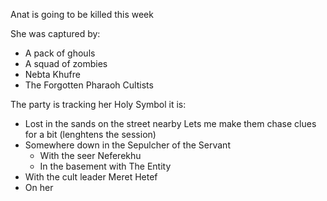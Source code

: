 

Anat is going to be killed this week

She was captured by:

- A pack of ghouls
- A squad of zombies
- Nebta Khufre
- The Forgotten Pharaoh Cultists

The party is tracking her Holy Symbol
it is:

- Lost in the sands on the street nearby
		Lets me make them chase clues for a bit (lenghtens the session)
- Somewhere down in the Sepulcher of the Servant
	- With the seer Neferekhu
	- In the basement with The Entity
- With the cult leader Meret Hetef
- On her

